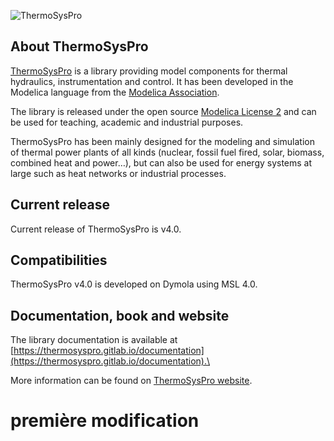 ![ThermoSysPro](ThermoSysPro/logo_tsp.png)

## About ThermoSysPro

[ThermoSysPro](https://thermosyspro.com) is a library providing model components for thermal hydraulics, instrumentation and control. It has been developed in the Modelica language from the [Modelica Association](https://www.modelica.org).

The library is released under the open source [Modelica License 2](https://www.modelica.org/licenses/ModelicaLicense2) and can be used for teaching, academic and industrial purposes.

ThermoSysPro has been mainly designed for the modeling and simulation of thermal power plants of all kinds (nuclear, fossil fuel fired, solar, biomass, combined heat and power…), but can also be used for energy systems at large such as heat networks or industrial processes.

## Current release

Current release of ThermoSysPro is v4.0.

## Compatibilities

ThermoSysPro v4.0 is developed on Dymola using MSL 4.0.

## Documentation, book and website

The library documentation is available at [https://thermosyspro.gitlab.io/documentation](https://thermosyspro.gitlab.io/documentation).\

More information can be found on [ThermoSysPro website](https://thermosyspro.com).

# première modification
